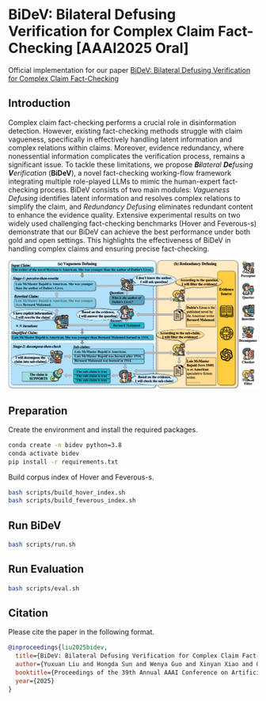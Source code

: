 # BiDeV: Bilateral Defusing Verification for Complex Claim Fact-Checking [AAAI2025 **Oral**]  

Official implementation for our paper [BiDeV: Bilateral Defusing Verification for Complex Claim Fact-Checking](https://arxiv.org/abs/2502.16181)

## Introduction

Complex claim fact-checking performs a crucial role in disinformation detection. 
However, existing fact-checking methods struggle with claim vagueness, specifically in effectively handling latent information and complex relations within claims.
Moreover, evidence redundancy, where nonessential information complicates the verification process, remains a significant issue.
To tackle these limitations, we propose ***Bi**lateral **De**fusing **V**erification* (**BiDeV**), a novel fact-checking working-flow framework integrating multiple role-played LLMs to mimic the human-expert fact-checking process. 
BiDeV consists of two main modules: *Vagueness Defusing* identifies latent information and resolves complex relations to simplify the claim, and *Redundancy Defusing* eliminates redundant content to enhance the evidence quality.
Extensive experimental results on two widely used challenging fact-checking benchmarks (Hover and Feverous-s) demonstrate that our BiDeV can achieve the best performance under both gold and open settings. This highlights the effectiveness of BiDeV in handling complex claims and ensuring precise fact-checking.

![The Overview of BiDeV](./asserts/model.jpg)

## Preparation

Create the environment and install the required packages.

```bash
conda create -n bidev python=3.8
conda activate bidev
pip install -r requirements.txt
```
Build corpus index of Hover and Feverous-s.

```bash
bash scripts/build_hover_index.sh
bash scripts/build_feverous_index.sh
```
## Run BiDeV

```bash
bash scripts/run.sh 
```

## Run Evaluation

```bash
bash scripts/eval.sh
```

## Citation

Please cite the paper in the following format.

```bibtex
@inproceedings{liu2025bidev,
  title={BiDeV: Bilateral Defusing Verification for Complex Claim Fact-Checking},
  author={Yuxuan Liu and Hongda Sun and Wenya Guo and Xinyan Xiao and Cunli Mao and Zhengtao Yu and Rui Yan},
  booktitle={Proceedings of the 39th Annual AAAI Conference on Artificial Intelligence},
  year={2025}
}
```
